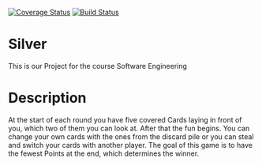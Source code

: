 [![Coverage Status](https://coveralls.io/repos/github/He161sch/Silver/badge.svg)](https://coveralls.io/github/He161sch/Silver)
[![Build Status](https://travis-ci.com/He161sch/Silver.svg?branch=master)](https://travis-ci.com/He161sch/Silver)


# Silver
This is our Project for the course Software Engineering

# Description
At the start of each round you have five covered Cards laying in front of you, which two of them you can look at. After that the fun begins. You can change your own cards with the ones from the discard pile or you can steal and switch your cards with another player. 
The goal of this game is to have the fewest Points at the end, which determines the winner.
